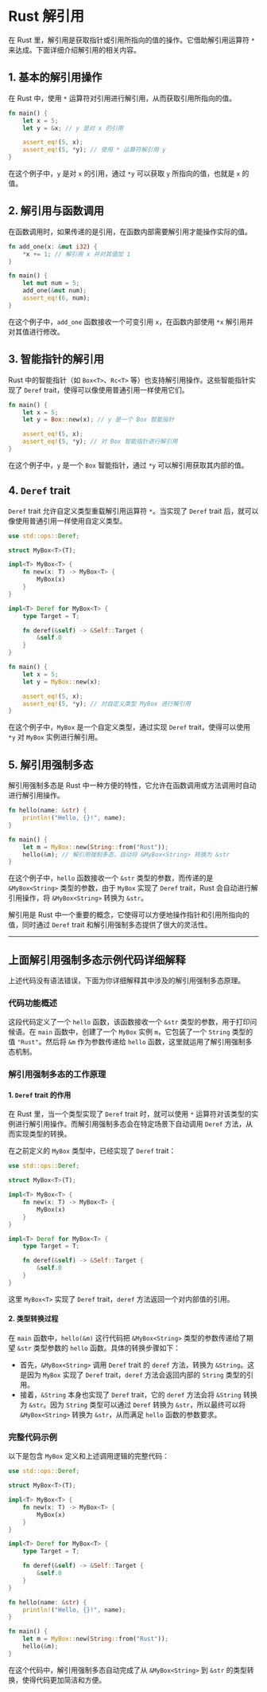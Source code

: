 # Rust 解引用

在 Rust 里，解引用是获取指针或引用所指向的值的操作。它借助解引用运算符 `*` 来达成。下面详细介绍解引用的相关内容。

## 1. 基本的解引用操作

在 Rust 中，使用 `*` 运算符对引用进行解引用，从而获取引用所指向的值。

```rust
fn main() {
    let x = 5;
    let y = &x; // y 是对 x 的引用

    assert_eq!(5, x);
    assert_eq!(5, *y); // 使用 * 运算符解引用 y
}
```

在这个例子中，`y` 是对 `x` 的引用，通过 `*y` 可以获取 `y` 所指向的值，也就是 `x` 的值。

## 2. 解引用与函数调用

在函数调用时，如果传递的是引用，在函数内部需要解引用才能操作实际的值。

```rust
fn add_one(x: &mut i32) {
    *x += 1; // 解引用 x 并对其值加 1
}

fn main() {
    let mut num = 5;
    add_one(&mut num);
    assert_eq!(6, num);
}
```

在这个例子中，`add_one` 函数接收一个可变引用 `x`，在函数内部使用 `*x` 解引用并对其值进行修改。

## 3. 智能指针的解引用

Rust 中的智能指针（如 `Box<T>`、`Rc<T>` 等）也支持解引用操作。这些智能指针实现了 `Deref` trait，使得可以像使用普通引用一样使用它们。

```rust
fn main() {
    let x = 5;
    let y = Box::new(x); // y 是一个 Box 智能指针

    assert_eq!(5, x);
    assert_eq!(5, *y); // 对 Box 智能指针进行解引用
}
```

在这个例子中，`y` 是一个 `Box` 智能指针，通过 `*y` 可以解引用获取其内部的值。

## 4. `Deref` trait

`Deref` trait 允许自定义类型重载解引用运算符 `*`。当实现了 `Deref` trait 后，就可以像使用普通引用一样使用自定义类型。

```rust
use std::ops::Deref;

struct MyBox<T>(T);

impl<T> MyBox<T> {
    fn new(x: T) -> MyBox<T> {
        MyBox(x)
    }
}

impl<T> Deref for MyBox<T> {
    type Target = T;

    fn deref(&self) -> &Self::Target {
        &self.0
    }
}

fn main() {
    let x = 5;
    let y = MyBox::new(x);

    assert_eq!(5, x);
    assert_eq!(5, *y); // 对自定义类型 MyBox 进行解引用
}
```

在这个例子中，`MyBox` 是一个自定义类型，通过实现 `Deref` trait，使得可以使用 `*y` 对 `MyBox` 实例进行解引用。

## 5. 解引用强制多态

解引用强制多态是 Rust 中一种方便的特性，它允许在函数调用或方法调用时自动进行解引用操作。

```rust
fn hello(name: &str) {
    println!("Hello, {}!", name);
}

fn main() {
    let m = MyBox::new(String::from("Rust"));
    hello(&m); // 解引用强制多态，自动将 &MyBox<String> 转换为 &str
}
```

在这个例子中，`hello` 函数接收一个 `&str` 类型的参数，而传递的是 `&MyBox<String>` 类型的参数，由于 `MyBox` 实现了 `Deref` trait，Rust 会自动进行解引用操作，将 `&MyBox<String>` 转换为 `&str`。

解引用是 Rust 中一个重要的概念，它使得可以方便地操作指针和引用所指向的值，同时通过 `Deref` trait 和解引用强制多态提供了很大的灵活性。

---

## 上面解引用强制多态示例代码详细解释

上述代码没有语法错误，下面为你详细解释其中涉及的解引用强制多态原理。

### 代码功能概述

这段代码定义了一个 `hello` 函数，该函数接收一个 `&str` 类型的参数，用于打印问候语。在 `main` 函数中，创建了一个 `MyBox` 实例 `m`，它包装了一个 `String` 类型的值 `"Rust"`。然后将 `&m` 作为参数传递给 `hello` 函数，这里就运用了解引用强制多态机制。

### 解引用强制多态的工作原理

#### 1. `Deref` trait 的作用

在 Rust 里，当一个类型实现了 `Deref` trait 时，就可以使用 `*` 运算符对该类型的实例进行解引用操作。而解引用强制多态会在特定场景下自动调用 `Deref` 方法，从而实现类型的转换。

在之前定义的 `MyBox` 类型中，已经实现了 `Deref` trait：

```rust
use std::ops::Deref;

struct MyBox<T>(T);

impl<T> MyBox<T> {
    fn new(x: T) -> MyBox<T> {
        MyBox(x)
    }
}

impl<T> Deref for MyBox<T> {
    type Target = T;

    fn deref(&self) -> &Self::Target {
        &self.0
    }
}
```

这里 `MyBox<T>` 实现了 `Deref` trait，`deref` 方法返回一个对内部值的引用。

#### 2. 类型转换过程

在 `main` 函数中，`hello(&m)` 这行代码把 `&MyBox<String>` 类型的参数传递给了期望 `&str` 类型参数的 `hello` 函数。具体的转换步骤如下：

- 首先，`&MyBox<String>` 调用 `Deref` trait 的 `deref` 方法，转换为 `&String`。这是因为 `MyBox` 实现了 `Deref` trait，`deref` 方法会返回内部的 `String` 类型的引用。
- 接着，`&String` 本身也实现了 `Deref` trait，它的 `deref` 方法会将 `&String` 转换为 `&str`。因为 `String` 类型可以通过 `Deref` 转换为 `&str`，所以最终可以将 `&MyBox<String>` 转换为 `&str`，从而满足 `hello` 函数的参数要求。

### 完整代码示例

以下是包含 `MyBox` 定义和上述调用逻辑的完整代码：

```rust
use std::ops::Deref;

struct MyBox<T>(T);

impl<T> MyBox<T> {
    fn new(x: T) -> MyBox<T> {
        MyBox(x)
    }
}

impl<T> Deref for MyBox<T> {
    type Target = T;

    fn deref(&self) -> &Self::Target {
        &self.0
    }
}

fn hello(name: &str) {
    println!("Hello, {}!", name);
}

fn main() {
    let m = MyBox::new(String::from("Rust"));
    hello(&m); 
}
```

在这个代码中，解引用强制多态自动完成了从 `&MyBox<String>` 到 `&str` 的类型转换，使得代码更加简洁和方便。

